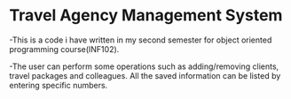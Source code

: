 # Travel Agency Management System

-This is a code i have written in my second semester for object oriented programming course(INF102).

-The user can perform some operations such as adding/removing clients, travel packages and colleagues. All the saved information can be listed by entering specific numbers.
